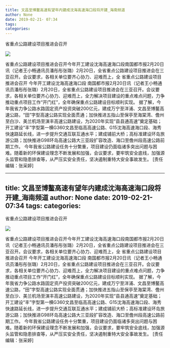 ```yaml
---
title: 文昌至博鳌高速有望年内建成沈海高速海口段将开建_海南频道
author: None
date: 2019-02-21- 07:34
tags: 
categories: 
---
```

省重点公路建设项目推进会召开
<!-- more -->
                
<img align="center" border="0" src="http://p2.ifengimg.com/a/2016/0810/204c433878d5cf9size1_w16_h16.png" />
                
            
省重点公路建设项目推进会召开今年开工建设沈海高速海口段南国都市报2月20日讯（记者王小畅通讯员潘彤彤张璐）2月20日，全省重点公路建设项目推进会在三亚召开。会议要求，各相关单位要齐心协力、迎难而上，全
省重点公路建设项目推进会召开
今年开工建设沈海高速海口段
南国都市报2月20日讯（记者王小畅通讯员潘彤彤张璐）2月20日，全省重点公路建设项目推进会在三亚召开。会议要求，各相关单位要齐心协力、迎难而上，全力解决项目建设的重点难点问题，力争推动重点项目工作“开门红”，全年确保重点公路建设目标顺利实现。
据了解，今年我省力争公路水路固定资产投资突破200亿元，建成万宁至洋浦、文昌至博鳌高速公路，“田”字型高速公路实现全面贯通；加快推进五指山至保亭至海棠湾、儋州至白沙、美兰机场至演丰高速公路建设，为2020年实现“县县通高速”奠定基础；开工建设“丰”字型第一横G360文昌至临高高速公路、G15沈海高速海口段、海秀快速路延长线，进一步提升交通互联互通水平；建成铺前大桥；高标准建设环岛旅游公路；加快推进G98环岛高速公路大三亚段扩容改造、海口至儋州段高速公路前期工作。
今年我省公路建设任务十分繁重，项目建设仍面临诸多突出问题与困难。随着新的环保建设理念不断发展和加强，会议要求，要牢筑安全底线，加强源头监管和隐患排查等，从严压实安全责任，坚决遏制重特大安全事故发生。
[责任编辑：张采婷]
            
---
title: 文昌至博鳌高速有望年内建成沈海高速海口段将开建_海南频道
author: None
date: 2019-02-21- 07:34
tags: 
categories: 
---
省重点公路建设项目推进会召开
<!-- more -->
                
<img align="center" border="0" src="http://p2.ifengimg.com/a/2016/0810/204c433878d5cf9size1_w16_h16.png" />
                
            
省重点公路建设项目推进会召开今年开工建设沈海高速海口段南国都市报2月20日讯（记者王小畅通讯员潘彤彤张璐）2月20日，全省重点公路建设项目推进会在三亚召开。会议要求，各相关单位要齐心协力、迎难而上，全
省重点公路建设项目推进会召开
今年开工建设沈海高速海口段
南国都市报2月20日讯（记者王小畅通讯员潘彤彤张璐）2月20日，全省重点公路建设项目推进会在三亚召开。会议要求，各相关单位要齐心协力、迎难而上，全力解决项目建设的重点难点问题，力争推动重点项目工作“开门红”，全年确保重点公路建设目标顺利实现。
据了解，今年我省力争公路水路固定资产投资突破200亿元，建成万宁至洋浦、文昌至博鳌高速公路，“田”字型高速公路实现全面贯通；加快推进五指山至保亭至海棠湾、儋州至白沙、美兰机场至演丰高速公路建设，为2020年实现“县县通高速”奠定基础；开工建设“丰”字型第一横G360文昌至临高高速公路、G15沈海高速海口段、海秀快速路延长线，进一步提升交通互联互通水平；建成铺前大桥；高标准建设环岛旅游公路；加快推进G98环岛高速公路大三亚段扩容改造、海口至儋州段高速公路前期工作。
今年我省公路建设任务十分繁重，项目建设仍面临诸多突出问题与困难。随着新的环保建设理念不断发展和加强，会议要求，要牢筑安全底线，加强源头监管和隐患排查等，从严压实安全责任，坚决遏制重特大安全事故发生。
[责任编辑：张采婷]
            
